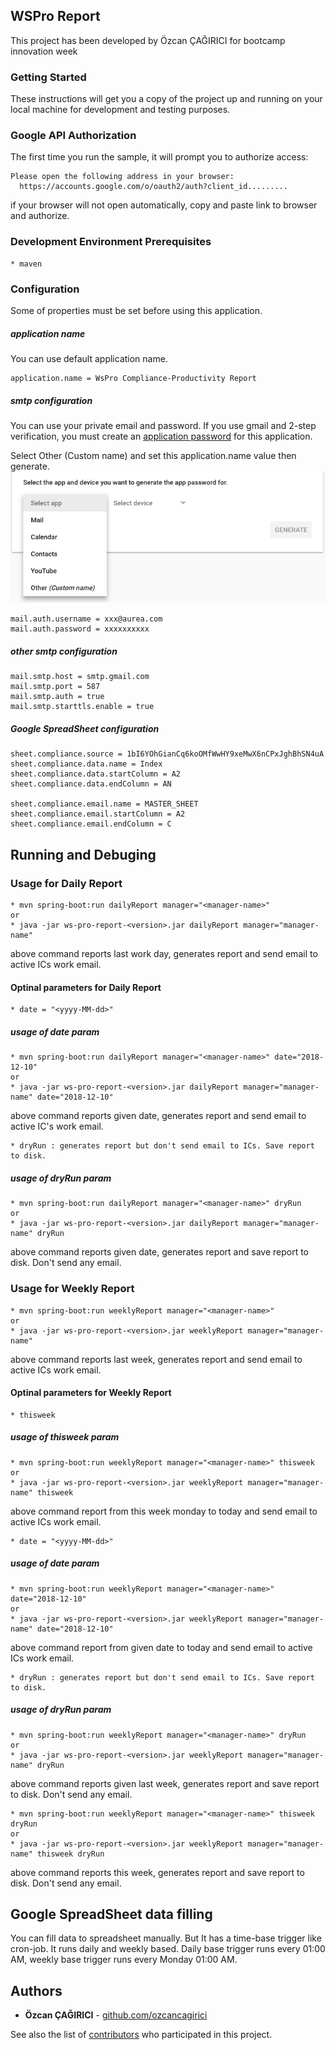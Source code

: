 ## WSPro Report

This project has been developed by Özcan ÇAĞIRICI for bootcamp innovation week

### Getting Started

These instructions will get you a copy of the project up and running on your local machine 
for development and testing purposes. 

### Google API Authorization
The first time you run the sample, it will prompt you to authorize access:
```
Please open the following address in your browser:
  https://accounts.google.com/o/oauth2/auth?client_id.........
```
if your browser will not open automatically, copy and paste link to browser and authorize.
### Development Environment Prerequisites

```
* maven
```

### Configuration
Some of properties must be set before using this application.
##### application name
You can use default application name.
```
application.name = WsPro Compliance-Productivity Report
```

##### smtp configuration
You can use your private email and password. If you use gmail and 2-step verification, 
you must create an [application password](https://myaccount.google.com/apppasswords) 
for this application. </p>
Select Other (Custom name) and set this application.name value then generate.
![how to app password create](images/gmailAppPassword.png)
```
mail.auth.username = xxx@aurea.com
mail.auth.password = xxxxxxxxxx
```
##### other smtp configuration

```
mail.smtp.host = smtp.gmail.com
mail.smtp.port = 587
mail.smtp.auth = true
mail.smtp.starttls.enable = true
```

##### Google SpreadSheet configuration

```
sheet.compliance.source = 1bI6YOhGianCq6koOMfWwHY9xeMwX6nCPxJghBhSN4uA
sheet.compliance.data.name = Index
sheet.compliance.data.startColumn = A2
sheet.compliance.data.endColumn = AN

sheet.compliance.email.name = MASTER_SHEET
sheet.compliance.email.startColumn = A2
sheet.compliance.email.endColumn = C
```
## Running and Debuging
### Usage for Daily Report
```
* mvn spring-boot:run dailyReport manager="<manager-name>"
or
* java -jar ws-pro-report-<version>.jar dailyReport manager="manager-name"
```
above command reports last work day, generates report and send email to active ICs work email.
#### Optinal parameters for Daily Report
```
* date = "<yyyy-MM-dd>" 
```
##### usage of date param
```
* mvn spring-boot:run dailyReport manager="<manager-name>" date="2018-12-10"
or
* java -jar ws-pro-report-<version>.jar dailyReport manager="manager-name" date="2018-12-10"
```
above command reports given date, generates report and send email to active IC's work email.
```
* dryRun : generates report but don't send email to ICs. Save report to disk.
```
##### usage of dryRun param
```
* mvn spring-boot:run dailyReport manager="<manager-name>" dryRun
or
* java -jar ws-pro-report-<version>.jar dailyReport manager="manager-name" dryRun
```
above command reports given date, generates report and save report to disk. Don't send any email.

### Usage for Weekly Report
```
* mvn spring-boot:run weeklyReport manager="<manager-name>"
or
* java -jar ws-pro-report-<version>.jar weeklyReport manager="manager-name"
```
above command reports last week, generates report and send email to active ICs work email.
#### Optinal parameters for Weekly Report
```
* thisweek 
```
##### usage of thisweek param
```
* mvn spring-boot:run weeklyReport manager="<manager-name>" thisweek
or
* java -jar ws-pro-report-<version>.jar weeklyReport manager="manager-name" thisweek
```
above command report from this week monday to today and send email to active ICs work email.
```
* date = "<yyyy-MM-dd>"
```
##### usage of date param
```
* mvn spring-boot:run weeklyReport manager="<manager-name>" date="2018-12-10"
or
* java -jar ws-pro-report-<version>.jar weeklyReport manager="manager-name" date="2018-12-10"
```
above command report from given date to today and send email to active ICs work email.
```
* dryRun : generates report but don't send email to ICs. Save report to disk.
```
##### usage of dryRun param
```
* mvn spring-boot:run weeklyReport manager="<manager-name>" dryRun
or
* java -jar ws-pro-report-<version>.jar weeklyReport manager="manager-name" dryRun
```
above command reports given last week, generates report and save report to disk. Don't send any email.
```
* mvn spring-boot:run weeklyReport manager="<manager-name>" thisweek dryRun
or
* java -jar ws-pro-report-<version>.jar weeklyReport manager="manager-name" thisweek dryRun
```
above command reports this week, generates report and save report to disk. Don't send any email.

## Google SpreadSheet data filling
You can fill data to spreadsheet manually. But It has a time-base trigger like cron-job. It runs daily and weekly based.
Daily base trigger runs every  01:00 AM, weekly base trigger runs every Monday 01:00 AM.

## Authors

* **Özcan ÇAĞIRICI** -  [github.com/ozcancagirici](https://github.com/ozcancagirici)

See also the list of [contributors](https://github.com/trilogy-group/Bootcamp-Innovation-ozcancagirici/graphs/contributors) who participated in this project.